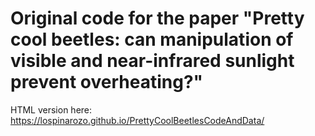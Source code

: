 # Original code for the paper "Pretty cool beetles: can manipulation of visible and near-infrared sunlight prevent overheating?"

HTML version here: https://lospinarozo.github.io/PrettyCoolBeetlesCodeAndData/ 
